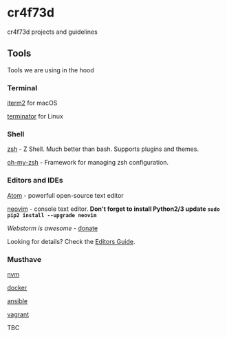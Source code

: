 # cr4f73d
cr4f73d projects and guidelines

## Tools

Tools we are using in the hood

### Terminal

[iterm2](https://www.iterm2.com/) for macOS

[terminator](https://gnometerminator.blogspot.ru/p/introduction.html) for Linux

### Shell

[zsh](https://github.com/robbyrussell/oh-my-zsh/wiki/Installing-ZSH#howto-install-zsh-in-many-platforms) - Z Shell. Much better than bash. Supports plugins and themes.

[oh-my-zsh](https://github.com/robbyrussell/oh-my-zsh) - Framework for managing zsh configuration.

### Editors and IDEs

[Atom](https://atom.io/) - powerfull open-source text editor

[neovim](https://github.com/neovim/neovim/wiki/Installing-Neovim) - console text editor. **Don't forget to install Python2/3 update `sudo pip2 install --upgrade neovim`**

*Webstorm is awesome* - [donate](https://rocketbank.ru/albert.fazullin)

Looking for details? Check the [Editors Guide](editors.md).

### Musthave

[nvm](https://github.com/creationix/nvm)

[docker](https://www.docker.com/)

[ansible](https://www.ansible.com/)

[vagrant](https://www.vagrantup.com/)

TBC
